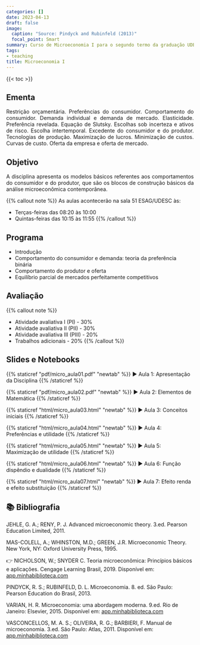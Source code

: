 ```yaml
---
categories: []
date: 2023-04-13
draft: false
image:
  caption: "Source: Pindyck and Rubinfeld (2013)"
  focal_point: Smart
summary: Curso de Microeconomia I para o segundo termo da graduação UDESC.
tags:
- teaching
title: Microeconomia I
---
```


{{< toc >}}

## Ementa

<p align="justify">Restrição orçamentária. Preferências do consumidor. Comportamento do consumidor. Demanda individual e demanda de mercado. Elasticidade. Preferência revelada. Equação de Slutsky. Escolhas sob incerteza e ativos de risco. Escolha intertemporal. Excedente do consumidor e do produtor. Tecnologias de produção. Maximização de lucros. Minimização de custos. Curvas de custo. Oferta da empresa e oferta de mercado.</p>

## Objetivo

<p align="justify">A disciplina apresenta os modelos básicos referentes aos comportamentos do consumidor e do produtor, que são os blocos de construção básicos da análise microeconômica contemporânea.</p>

{{% callout note %}}
As aulas acontecerão na sala 51 ESAG/UDESC às:
- Terças-feiras das 08:20 às 10:00
- Quintas-feiras das 10:15 às 11:55
{{% /callout %}}

## Programa

- Introdução
- Comportamento do consumidor e demanda: teoria da preferência binária
- Comportamento do produtor e oferta
- Equilíbrio parcial de mercados perfeitamente competitivos

## Avaliação

{{% callout note %}}
- Atividade avaliativa I (PI) - 30%
- Atividade avaliativa II (PII) - 30%
- Atividade avaliativa III (PIII) - 20%
- Trabalhos adicionais - 20%
{{% /callout %}}

## Slides e Notebooks

{{% staticref "pdf/micro_aula01.pdf" "newtab" %}} ▶️ Aula 1: Apresentação da Disciplina {{% /staticref %}}

{{% staticref "pdf/micro_aula02.pdf" "newtab" %}} ▶️ Aula 2: Elementos de Matemática {{% /staticref %}}

{{% staticref "html/micro_aula03.html" "newtab" %}} ▶️ Aula 3: Conceitos iniciais {{% /staticref %}}

{{% staticref "html/micro_aula04.html" "newtab" %}} ▶️ Aula 4: Preferências e utilidade {{% /staticref %}}

{{% staticref "html/micro_aula05.html" "newtab" %}} ▶️ Aula 5: Maximização de utilidade {{% /staticref %}}

{{% staticref "html/micro_aula06.html" "newtab" %}} ▶️ Aula 6: Função dispêndio e dualidade {{% /staticref %}}

{{% staticref "html/micro_aula07.html" "newtab" %}} ▶️ Aula 7: Efeito renda e efeito substituição {{% /staticref %}}

## 📚 Bibliografia

JEHLE, G. A.; RENY, P. J. Advanced microeconomic theory. 3.ed. Pearson Education Limited, 2011.

MAS-COLELL, A.; WHINSTON, M.D.; GREEN, J.R. Microeconomic Theory. New York, NY: Oxford University Press, 1995.

👉 NICHOLSON, W.; SNYDER C. Teoria microeconômica: Princípios básicos e aplicações. Cengage Learning Brasil, 2019. Disponível em: [app.minhabiblioteca.com](https://app.minhabiblioteca.com.br/#/books/9788522127030/)

PINDYCK, R. S.; RUBINFELD, D. L. Microeconomia. 8. ed. São Paulo: Pearson Education do Brasil, 2013.

VARIAN, H. R. Microeconomia: uma abordagem moderna. 9.ed. Rio de Janeiro: Elsevier, 2015. Disponível em: [app.minhabiblioteca.com](https://app.minhabiblioteca.com.br/books/9788595155107)

VASCONCELLOS, M. A. S.; OLIVEIRA, R. G.; BARBIERI, F. Manual de microeconomia. 3.ed. São Paulo: Atlas, 2011. Disponível em: [app.minhabiblioteca.com](https://app.minhabiblioteca.com.br/#/books/9788522469932/)
